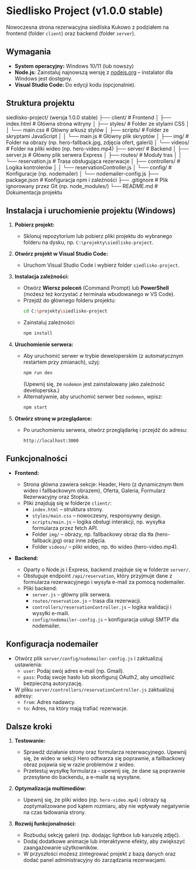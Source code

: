 # Siedlisko Project (v1.0.0 stable)

Nowoczesna strona rezerwacyjna siedliska Kukowo z podziałem na frontend (folder `client`) oraz backend (folder `server`).

## Wymagania

- **System operacyjny:** Windows 10/11 (lub nowszy)
- **Node.js:** Zainstaluj najnowszą wersję z [nodejs.org](https://nodejs.org/) – instalator dla Windows jest dostępny.
- **Visual Studio Code:** Do edycji kodu (opcjonalnie).

## Struktura projektu

siedlisko-project/ (wersja 1.0.0 stable)
├── client/                  # Frontend
│   ├── index.html           # Główna strona witryny
│   ├── styles/              # Folder ze stylami CSS
│   │   └── main.css         # Główny arkusz stylów
│   ├── scripts/             # Folder ze skryptami JavaScript
│   │   └── main.js          # Główny plik skryptów
│   ├── img/                 # Folder na obrazy (np. hero-fallback.jpg, zdjęcia ofert, galerii)
│   └── videos/              # Folder na pliki wideo (np. hero-video.mp4)
├── server/                  # Backend
│   ├── server.js            # Główny plik serwera Express
│   ├── routes/              # Moduły tras
│   │   └── reservation.js   # Trasa obsługująca rezerwacje
│   ├── controllers/         # Logika kontrolerów
│   │   └── reservationController.js
│   └── config/              # Konfiguracje (np. nodemailer)
│       └── nodemailer-config.js
├── package.json             # Konfiguracja npm i zależności
├── .gitignore               # Plik ignorowany przez Git (np. node_modules/)
└── README.md                # Dokumentacja projektu


## Instalacja i uruchomienie projektu (Windows)

1. **Pobierz projekt:**
   - Sklonuj repozytorium lub pobierz pliki projektu do wybranego folderu na dysku, np. `C:\projekty\siedlisko-project`.

2. **Otwórz projekt w Visual Studio Code:**
   - Uruchom Visual Studio Code i wybierz folder `siedlisko-project`.

3. **Instalacja zależności:**
   - Otwórz **Wiersz poleceń** (Command Prompt) lub **PowerShell** (możesz też korzystać z terminala wbudowanego w VS Code).
   - Przejdź do głównego folderu projektu:
     ```bash
     cd C:\projekty\siedlisko-project
     ```
   - Zainstaluj zależności:
     ```bash
     npm install
     ```

4. **Uruchomienie serwera:**
   - Aby uruchomić serwer w trybie deweloperskim (z automatycznym restartem przy zmianach), użyj:
     ```bash
     npm run dev
     ```
     (Upewnij się, że `nodemon` jest zainstalowany jako zależność developerska.)
   - Alternatywnie, aby uruchomić serwer bez `nodemon`, wpisz:
     ```bash
     npm start
     ```

5. **Otwórz stronę w przeglądarce:**
   - Po uruchomieniu serwera, otwórz przeglądarkę i przejdź do adresu:
     ```
     http://localhost:3000
     ```

## Funkcjonalności

- **Frontend:**  
  - Strona główna zawiera sekcje: Header, Hero (z dynamicznym tłem wideo i fallbackowym obrazem), Oferta, Galeria, Formularz Rezerwacyjny oraz Stopka.
  - Pliki znajdują się w folderze `client/`:
    - `index.html` – struktura strony.
    - `styles/main.css` – nowoczesny, responsywny design.
    - `scripts/main.js` – logika obsługi interakcji, np. wysyłka formularza przez fetch API.
    - Folder `img/` – obrazy, np. fallbackowy obraz dla tła (hero-fallback.jpg) oraz inne zdjęcia.
    - Folder `videos/` – pliki wideo, np. tło wideo (hero-video.mp4).

- **Backend:**  
  - Oparty o Node.js i Express, backend znajduje się w folderze `server/`.
  - Obsługuje endpoint `/api/reservation`, który przyjmuje dane z formularza rezerwacyjnego i wysyła e-mail za pomocą nodemailer.
  - Pliki backend:
    - `server.js` – główny plik serwera.
    - `routes/reservation.js` – trasa dla rezerwacji.
    - `controllers/reservationController.js` – logika walidacji i wysyłki e-maili.
    - `config/nodemailer-config.js` – konfiguracja usługi SMTP dla nodemailer.

## Konfiguracja nodemailer

- Otwórz plik `server/config/nodemailer-config.js` i zaktualizuj ustawienia:
  - `user`: Podaj swój adres e-mail (np. Gmail).
  - `pass`: Podaj swoje hasło lub skonfiguruj OAuth2, aby umożliwić bezpieczną autoryzację.
- W pliku `server/controllers/reservationController.js` zaktualizuj adresy:
  - `from`: Adres nadawcy.
  - `to`: Adres, na który mają trafiać rezerwacje.

## Dalsze kroki

1. **Testowanie:**  
   - Sprawdź działanie strony oraz formularza rezerwacyjnego. Upewnij się, że wideo w sekcji Hero odtwarza się poprawnie, a fallbackowy obraz pojawia się w razie problemów z wideo.
   - Przetestuj wysyłkę formularza – upewnij się, że dane są poprawnie przesyłane do backendu, a e-maile są wysyłane.

2. **Optymalizacja multimediów:**  
   - Upewnij się, że pliki wideo (np. `hero-video.mp4`) i obrazy są zoptymalizowane pod kątem rozmiaru, aby nie wpływały negatywnie na czas ładowania strony.

3. **Rozwój funkcjonalności:**  
   - Rozbuduj sekcję galerii (np. dodając lightbox lub karuzelę zdjęć).
   - Dodaj dodatkowe animacje lub interaktywne efekty, aby zwiększyć zaangażowanie użytkowników.
   - W przyszłości możesz zintegrować projekt z bazą danych oraz dodać panel administracyjny do zarządzania rezerwacjami.
